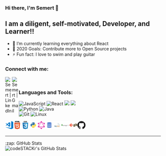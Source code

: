 ### Hi there, I'm Semert 👋

## I am a diligent, self-motivated, Developer, and Learner!!

- 🌱 I’m currently learning everything about React
- 🥅 2020 Goals: Contribute more to Open Source projects
- ⚡ Fun fact: I love to swim and play guitar

### Connect with me:

[<img align="left" alt="Semert | LinkedIn" width="22px" src="https://cdn.jsdelivr.net/npm/simple-icons@v3/icons/linkedin.svg" />][linkedin]
[<img align="left" alt="Semert | Gmail" width="22px" src="https://cdn.jsdelivr.net/npm/simple-icons@v3/icons/gmail.svg" />][gmail]

<br />

### Languages and Tools:

![JavaScript](https://img.shields.io/badge/-JavaScript-00bd26?style=flat&logo=JavaScript)
![React](https://img.shields.io/badge/-React-00bd26?style=flat&logo=react)
<img src="https://img.shields.io/badge/node.js%20-%030303.svg?&style=flat&logo=node.js&logoColor=black"/>
<img src ="https://img.shields.io/badge/MongoDB-%030303.svg?&style=flat&logo=mongodb&logoColor=black"/>
<br/>
![Python](https://img.shields.io/badge/-Python-00bd26?style=flat&logo=Python)
![Java](https://img.shields.io/badge/-Java-00bd26?style=flat&logo=Java)
<br/>
![Git](https://img.shields.io/badge/-Git-333333?style=flat&logo=Git)
![Linux](https://img.shields.io/badge/-Linux-333333?style=flat&logo=Linux)
<br/>

<img align="left" alt="Visual Studio Code" width="26px" src="https://raw.githubusercontent.com/github/explore/80688e429a7d4ef2fca1e82350fe8e3517d3494d/topics/visual-studio-code/visual-studio-code.png" />
<img align="left" alt="HTML5" width="26px" src="https://raw.githubusercontent.com/github/explore/80688e429a7d4ef2fca1e82350fe8e3517d3494d/topics/html/html.png" />
<img align="left" alt="CSS3" width="26px" src="https://raw.githubusercontent.com/github/explore/80688e429a7d4ef2fca1e82350fe8e3517d3494d/topics/css/css.png" />

<img align="left" alt="Terminal" width="26px" src="https://raw.githubusercontent.com/github/explore/80688e429a7d4ef2fca1e82350fe8e3517d3494d/topics/python/python.png" />
<img align="left" alt="GraphQL" width="26px" src="https://raw.githubusercontent.com/github/explore/80688e429a7d4ef2fca1e82350fe8e3517d3494d/topics/graphql/graphql.png" />
<img align="left" alt="SQL" width="26px" src="https://raw.githubusercontent.com/github/explore/80688e429a7d4ef2fca1e82350fe8e3517d3494d/topics/sql/sql.png" />
<img align="left" alt="MySQL" width="26px" src="https://raw.githubusercontent.com/github/explore/80688e429a7d4ef2fca1e82350fe8e3517d3494d/topics/mysql/mysql.png" />
<img align="left" alt="MongoDB" width="26px" src="https://raw.githubusercontent.com/github/explore/80688e429a7d4ef2fca1e82350fe8e3517d3494d/topics/mongodb/mongodb.png" />
<img align="left" alt="Git" width="26px" src="https://raw.githubusercontent.com/github/explore/80688e429a7d4ef2fca1e82350fe8e3517d3494d/topics/git/git.png" />
<img align="left" alt="GitHub" width="26px" src="https://raw.githubusercontent.com/github/explore/78df643247d429f6cc873026c0622819ad797942/topics/github/github.png" />

<br />
<br />

<hr/>
  <summary>:zap: GitHub Stats</summary>

  <img align="left" alt="codeSTACKr's GitHub Stats" src="https://github-readme-stats.codestackr.vercel.app/api?username=Semert&show_icons=true&title_color=1e8449&icon_color=229954&hide_border=true" />

[linkedin]: https://www.linkedin.com/in/mert-efe/
[gmail]: mailto:semert2121@gmail.com
